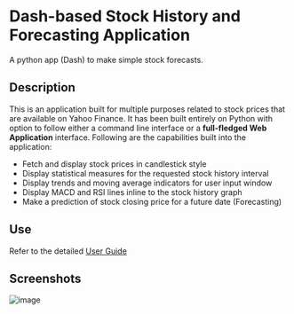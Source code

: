 # Dash-based Stock History and Forecasting Application
A python app (Dash) to make simple stock forecasts.

## Description
This is an application built for multiple purposes related to stock prices that are available on Yahoo Finance. It has been built entirely on Python with option to follow either a command line interface or a <b>full-fledged Web Application</b> interface. Following are the capabilities built into the application:
* Fetch and display stock prices in candlestick style 
* Display statistical measures for the requested stock history interval
* Display trends and moving average indicators for user input window
* Display MACD and RSI lines inline to the stock history graph
* Make a prediction of stock closing price for a future date (Forecasting)

## Use
Refer to the detailed [User Guide](https://github.com/unni-krrish/stock-forecasting-app/blob/main/User_Guide_Final.docx)

## Screenshots
![image](https://user-images.githubusercontent.com/53073761/131273430-3309b4ce-2e8c-48bb-8515-b8c98851226f.png)
